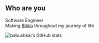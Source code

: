 ## Who are you
Software Engineer \
Making [Biblio](https://github.com/kwdaisuke/Biblio) throughout my journey of life

![babushkai's GitHub stats](https://github-readme-stats.vercel.app/api?username=babushkai&show_icons=true&theme=ambient_gradient)

